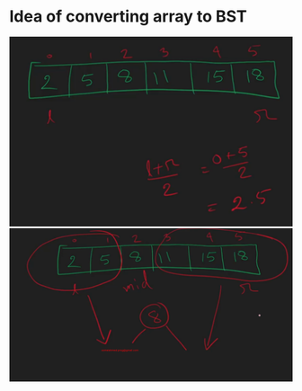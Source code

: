 # Idea of converting array to BST
![Array to BST](assets/image.png)
![Array to BST](assets/image%20copy.png)